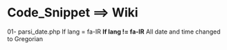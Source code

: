 # Code_Snippet ==> Wiki
 01- parsi_date.php If lang = fa-IR  __If lang != fa-IR__ All date and time changed to Gregorian
